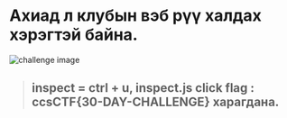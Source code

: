 # Ахиад л клубын вэб рүү халдах хэрэгтэй байна. 

![challenge image](https://github.com/ccs-club/CCS-30Day-CTF-2021/blob/badangel/30-Day/Day-21/tasks/challenge.png)

> ## inspect =  ctrl + u, inspect.js click flag : ccsCTF{30-DAY-CHALLENGE} харагдана.